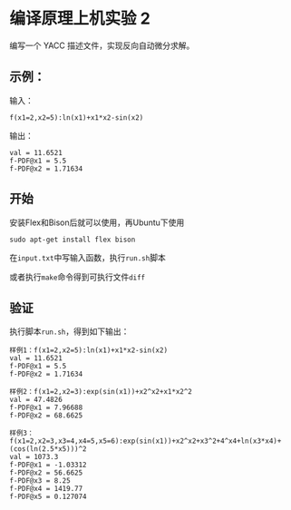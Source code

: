 # 编译原理上机实验 2

编写一个 YACC 描述文件，实现反向自动微分求解。

## 示例：

输入：
```text
f(x1=2,x2=5):ln(x1)+x1*x2-sin(x2)
```

输出：
```text
val = 11.6521
f-PDF@x1 = 5.5
f-PDF@x2 = 1.71634
```

## 开始

安装Flex和Bison后就可以使用，再Ubuntu下使用
```shell
sudo apt-get install flex bison
```

在`input.txt`中写输入函数，执行`run.sh`脚本

或者执行`make`命令得到可执行文件`diff`

## 验证

执行脚本`run.sh`，得到如下输出：

```text
样例1：f(x1=2,x2=5):ln(x1)+x1*x2-sin(x2)
val = 11.6521
f-PDF@x1 = 5.5
f-PDF@x2 = 1.71634

样例2：f(x1=2,x2=3):exp(sin(x1))+x2^x2+x1*x2^2
val = 47.4826
f-PDF@x1 = 7.96688
f-PDF@x2 = 68.6625

样例3：f(x1=2,x2=3,x3=4,x4=5,x5=6):exp(sin(x1))+x2^x2+x3^2+4^x4+ln(x3*x4)+(cos(ln(2.5*x5)))^2
val = 1073.3
f-PDF@x1 = -1.03312
f-PDF@x2 = 56.6625
f-PDF@x3 = 8.25
f-PDF@x4 = 1419.77
f-PDF@x5 = 0.127074
```